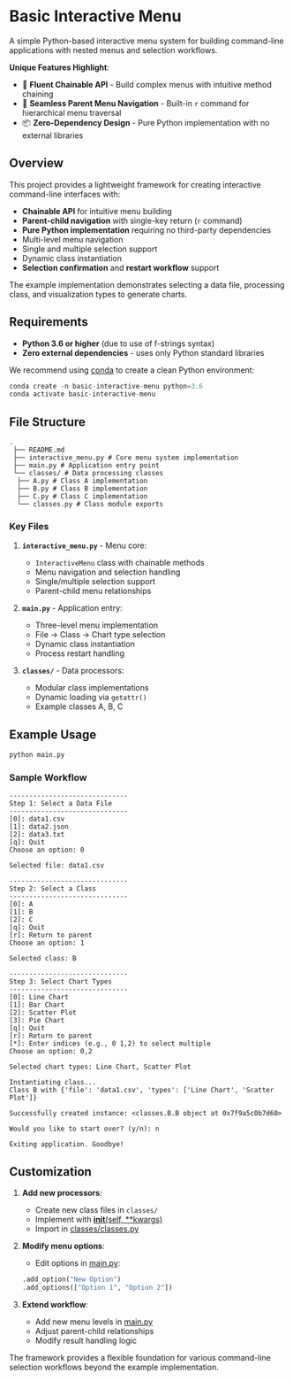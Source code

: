 # Basic Interactive Menu

A simple Python-based interactive menu system for building command-line applications with nested menus and selection workflows.

**Unique Features Highlight**:
- 🚀 **Fluent Chainable API** - Build complex menus with intuitive method chaining
- 🔄 **Seamless Parent Menu Navigation** - Built-in `r` command for hierarchical menu traversal
- 📦 **Zero-Dependency Design** - Pure Python implementation with no external libraries

## Overview

This project provides a lightweight framework for creating interactive command-line interfaces with:
- **Chainable API** for intuitive menu building
- **Parent-child navigation** with single-key return (`r` command)
- **Pure Python implementation** requiring no third-party dependencies
- Multi-level menu navigation
- Single and multiple selection support
- Dynamic class instantiation
- **Selection confirmation** and **restart workflow** support

The example implementation demonstrates selecting a data file, processing class, and visualization types to generate charts.

## Requirements

- **Python 3.6 or higher** (due to use of f-strings syntax)
- **Zero external dependencies** - uses only Python standard libraries

We recommend using [conda](https://docs.conda.io/en/latest/) to create a clean Python environment:

```python
conda create -n basic-interactive-menu python=3.6 
conda activate basic-interactive-menu
```

## File Structure

```plain
.
 ├── README.md
 ├── interactive_menu.py # Core menu system implementation
 ├── main.py # Application entry point
 └── classes/ # Data processing classes 
  ├── A.py # Class A implementation
  ├── B.py # Class B implementation 
  ├── C.py # Class C implementation 
  └── classes.py # Class module exports
```

### Key Files

1. **`interactive_menu.py`** - Menu core:
   - `InteractiveMenu` class with chainable methods
   - Menu navigation and selection handling
   - Single/multiple selection support
   - Parent-child menu relationships

2. **`main.py`** - Application entry:
   - Three-level menu implementation
   - File → Class → Chart type selection
   - Dynamic class instantiation
   - Process restart handling

3. **`classes/`** - Data processors:
   - Modular class implementations
   - Dynamic loading via `getattr()`
   - Example classes A, B, C

## Example Usage

```bash
python main.py
```

### Sample Workflow

```plain
------------------------------
Step 1: Select a Data File
------------------------------
[0]: data1.csv
[1]: data2.json
[2]: data3.txt
[q]: Quit
Choose an option: 0

Selected file: data1.csv

------------------------------
Step 2: Select a Class
------------------------------
[0]: A
[1]: B
[2]: C
[q]: Quit
[r]: Return to parent
Choose an option: 1

Selected class: B

------------------------------
Step 3: Select Chart Types
------------------------------
[0]: Line Chart
[1]: Bar Chart
[2]: Scatter Plot
[3]: Pie Chart
[q]: Quit
[r]: Return to parent
[*]: Enter indices (e.g., 0 1,2) to select multiple
Choose an option: 0,2

Selected chart types: Line Chart, Scatter Plot

Instantiating class...
Class B with {'file': 'data1.csv', 'types': ['Line Chart', 'Scatter Plot']}

Successfully created instance: <classes.B.B object at 0x7f9a5c0b7d60>

Would you like to start over? (y/n): n

Exiting application. Goodbye!
```

## Customization

1. **Add new processors**:
   - Create new class files in `classes/`
   - Implement with [__init__(self, **kwargs)](file:///Users/xirhxq/PycharmProjects/basic-interactive-menu/interactive_menu.py#L1-L6)
   - Import in [classes/classes.py](file:///Users/xirhxq/PycharmProjects/basic-interactive-menu/classes/classes.py)

2. **Modify menu options**:
   - Edit options in [main.py](file:///Users/xirhxq/PycharmProjects/basic-interactive-menu/main.py):
   
    ```python
    .add_option("New Option")
    .add_options(["Option 1", "Option 2"])
    ```

3. **Extend workflow**:
   - Add new menu levels in [main.py](file:///Users/xirhxq/PycharmProjects/basic-interactive-menu/main.py)
   - Adjust parent-child relationships
   - Modify result handling logic

The framework provides a flexible foundation for various command-line selection workflows beyond the example implementation.
